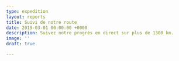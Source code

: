 ```yaml
---
type: expedition
layout: reports
title: Suivi de notre route
date: 2019-03-01 00:00:00 +0000
description: Suivez notre progrès en direct sur plus de 1300 km.
image: ''
draft: true

---
```

